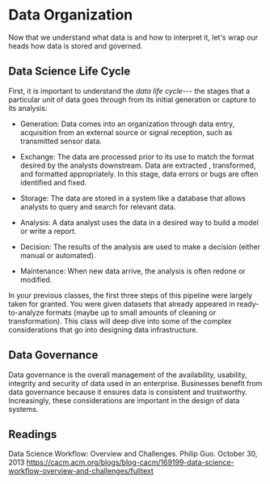 # Data Organization
Now that we understand what data is and how to interpret it, let's wrap our heads how data is stored and governed.

## Data Science Life Cycle
First, it is important to understand the *data life cycle*--- the stages that a particular unit of data goes through from its initial generation or capture to its analysis:

- Generation: Data comes into an organization through data entry, acquisition from an external source or signal reception, such as transmitted sensor data.

- Exchange: The data are processed prior to its use to match the format desired by the analysts downstream. Data are extracted , transformed, and formatted appropriately. In this stage, data errors or bugs are often identified and fixed.

- Storage: The data are stored in a system like a database that allows analysts to query and search for relevant data.

- Analysis: A data analyst uses the data in a desired way to build a model or write a report.

- Decision: The results of the analysis are used to make a decision (either manual or automated).

- Maintenance: When new data arrive, the analysis is often redone or modified.

In your previous classes, the first three steps of this pipeline were largely taken for granted. You were given datasets that
already appeared in ready-to-analyze formats (maybe up to small amounts of cleaning or transformation). This class will deep dive into some of the complex considerations that go into designing data infrastructure.

## Data Governance
Data governance is the overall management of the availability, usability, integrity and security of data used in an enterprise. Businesses benefit from data governance because it ensures data is consistent and trustworthy. Increasingly, these considerations are important in the design of data systems.

## Readings
Data Science Workflow: Overview and Challenges. Philip Guo. October 30, 2013
https://cacm.acm.org/blogs/blog-cacm/169199-data-science-workflow-overview-and-challenges/fulltext
